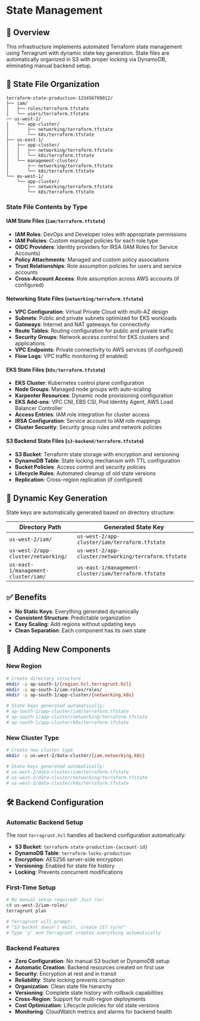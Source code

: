 # State Management

## 🎯 **Overview**

This infrastructure implements automated Terraform state management using Terragrunt with dynamic state key generation. State files are automatically organized in S3 with proper locking via DynamoDB, eliminating manual backend setup.

## 📁 **State File Organization**

```
terraform-state-production-123456789012/
├── iam/
│   ├── roles/terraform.tfstate
│   └── users/terraform.tfstate
── us-west-2/
│   └── app-cluster/
│       ├── networking/terraform.tfstate
│       └── k8s/terraform.tfstate
├── us-east-1/
│   ├── app-cluster/
│   │   ├── networking/terraform.tfstate
│   │   └── k8s/terraform.tfstate
│   └── management-cluster/
│       ├── networking/terraform.tfstate
│       └── k8s/terraform.tfstate
└── eu-west-1/
    └── app-cluster/
        ├── networking/terraform.tfstate
        └── k8s/terraform.tfstate
```

### **State File Contents by Type**

#### **IAM State Files** (`iam/terraform.tfstate`)
- **IAM Roles**: DevOps and Developer roles with appropriate permissions
- **IAM Policies**: Custom managed policies for each role type
- **OIDC Providers**: Identity providers for IRSA (IAM Roles for Service Accounts)
- **Policy Attachments**: Managed and custom policy associations
- **Trust Relationships**: Role assumption policies for users and service accounts
- **Cross-Account Access**: Role assumption across AWS accounts (if configured)

#### **Networking State Files** (`networking/terraform.tfstate`)
- **VPC Configuration**: Virtual Private Cloud with multi-AZ design
- **Subnets**: Public and private subnets optimized for EKS workloads
- **Gateways**: Internet and NAT gateways for connectivity
- **Route Tables**: Routing configuration for public and private traffic
- **Security Groups**: Network access control for EKS clusters and applications
- **VPC Endpoints**: Private connectivity to AWS services (if configured)
- **Flow Logs**: VPC traffic monitoring (if enabled)

#### **EKS State Files** (`k8s/terraform.tfstate`)
- **EKS Cluster**: Kubernetes control plane configuration
- **Node Groups**: Managed node groups with auto-scaling
- **Karpenter Resources**: Dynamic node provisioning configuration
- **EKS Add-ons**: VPC CNI, EBS CSI, Pod Identity Agent, AWS Load Balancer Controller
- **Access Entries**: IAM role integration for cluster access
- **IRSA Configuration**: Service account to IAM role mappings
- **Cluster Security**: Security group rules and network policies

#### **S3 Backend State Files** (`s3-backend/terraform.tfstate`)
- **S3 Bucket**: Terraform state storage with encryption and versioning
- **DynamoDB Table**: State locking mechanism with TTL configuration
- **Bucket Policies**: Access control and security policies
- **Lifecycle Rules**: Automated cleanup of old state versions
- **Replication**: Cross-region replication (if configured)

## 🔧 **Dynamic Key Generation**

State keys are automatically generated based on directory structure:

| Directory Path | Generated State Key |
|---|---|
| `us-west-2/iam/` | `us-west-2/app-cluster/iam/terraform.tfstate` |
| `us-west-2/app-cluster/networking/` | `us-west-2/app-cluster/networking/terraform.tfstate` |
| `us-east-1/management-cluster/iam/` | `us-east-1/management-cluster/iam/terraform.tfstate` |

## ✅ **Benefits**

- **No Static Keys**: Everything generated dynamically
- **Consistent Structure**: Predictable organization
- **Easy Scaling**: Add regions without updating keys
- **Clean Separation**: Each component has its own state

## 🔄 **Adding New Components**

### **New Region**
```bash
# Create directory structure
mkdir -p ap-south-1/{region.hcl,terragrunt.hcl}
mkdir -p ap-south-1/iam-roles/roles/
mkdir -p ap-south-1/app-cluster/{networking,k8s}

# State keys generated automatically:
# ap-south-1/app-cluster/iam/terraform.tfstate
# ap-south-1/app-cluster/networking/terraform.tfstate
# ap-south-1/app-cluster/k8s/terraform.tfstate
```

### **New Cluster Type**
```bash
# Create new cluster type
mkdir -p us-west-2/data-cluster/{iam,networking,k8s}

# State keys generated automatically:
# us-west-2/data-cluster/iam/terraform.tfstate
# us-west-2/data-cluster/networking/terraform.tfstate
# us-west-2/data-cluster/k8s/terraform.tfstate
```

## 🛠️ **Backend Configuration**

### **Automatic Backend Setup**
The root `terragrunt.hcl` handles all backend configuration automatically:

- **S3 Bucket**: `terraform-state-production-{account-id}`
- **DynamoDB Table**: `terraform-locks-production`
- **Encryption**: AES256 server-side encryption
- **Versioning**: Enabled for state file history
- **Locking**: Prevents concurrent modifications

### **First-Time Setup**
```bash
# No manual setup required! Just run:
cd us-west-2/iam-roles/
terragrunt plan

# Terragrunt will prompt:
# "S3 bucket doesn't exist, create it? (y/n)"
# Type 'y' and Terragrunt creates everything automatically
```

### **Backend Features**
- **Zero Configuration**: No manual S3 bucket or DynamoDB setup
- **Automatic Creation**: Backend resources created on first use
- **Security**: Encryption at rest and in transit
- **Reliability**: State locking prevents corruption
- **Organization**: Clean state file hierarchy
- **Versioning**: Complete state history with rollback capabilities
- **Cross-Region**: Support for multi-region deployments
- **Cost Optimization**: Lifecycle policies for old state versions
- **Monitoring**: CloudWatch metrics and alarms for backend health
